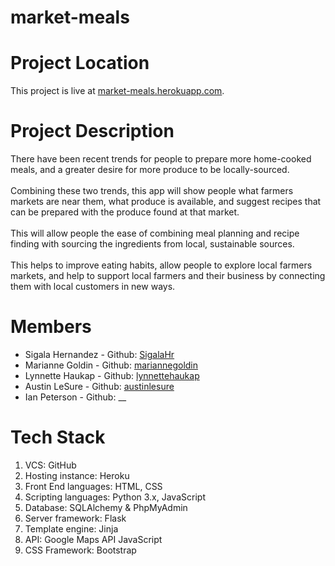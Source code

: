 # market-meals

<h1>Project Location</h1>
This project is live at <a href="https://market-meals.herokuapp.com/">market-meals.herokuapp.com</a>.

<h1>Project Description</h1>
There have been recent trends for people to prepare more home-cooked meals, and a greater desire for more produce to be locally-sourced. 
<br />
<br />
Combining these two trends, this app will show people what farmers markets are near them, what produce is available, and suggest recipes that can be prepared with the produce found at that market. 
<br />
<br />
This will allow people the ease of combining meal planning and recipe finding with sourcing the ingredients from local, sustainable sources. 
<br />
<br />
This helps to improve eating habits, allow people to explore local farmers markets, and help to support local farmers and their business by connecting them with local customers in new ways.

<h1>Members</h1>

<ul>
  <li>
    Sigala	Hernandez - Github: <a href = "https://github.com/SigalaHr">SigalaHr</a>
 </li>
  <li>
   Marianne	Goldin - Github: <a href = "https://github.com/mariannegoldin">mariannegoldin</a>
 </li>
  <li>
   Lynnette	Haukap - Github: <a href = "https://github.com/lynnettehaukap">lynnettehaukap</a>
 </li>
  <li>
   Austin	LeSure - Github: <a href = "https://github.com/austinlesure">austinlesure</a>
 </li>
  <li>
    Ian Peterson - Github: __
  </li>
</ul>

<h1>Tech Stack</h1>
<ol>
  <li>VCS: GitHub</li>
  <li>Hosting instance: Heroku</li>
  <li>Front End languages: HTML, CSS</li>
  <li>Scripting languages: Python 3.x, JavaScript</li>
  <li>Database: SQLAlchemy & PhpMyAdmin</li>
  <li>Server framework: Flask</li>
  <li>Template engine: Jinja</li>
  <li>API: Google Maps API JavaScript</li>
  <li>CSS Framework: Bootstrap</li>
</ol>
